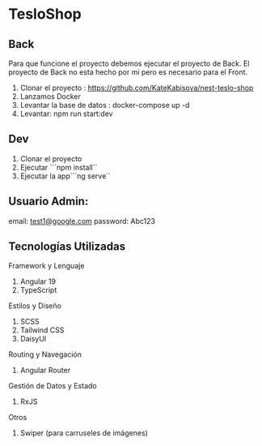 # TesloShop


## Back
Para que funcione el proyecto debemos ejecutar el proyecto de Back. El proyecto de Back no esta hecho por mi pero es necesario para el Front.
1. Clonar el proyecto : https://github.com/KateKabisova/nest-teslo-shop
1. Lanzamos  Docker
2. Levantar la base de datos : docker-compose up -d
6. Levantar: npm run start:dev


## Dev
1. Clonar el proyecto
2. Ejecutar  ```npm install``
3. Ejecutar la app```ng serve``  

## Usuario Admin: 
email: test1@google.com
password: Abc123


## Tecnologías Utilizadas
Framework y Lenguaje
1. Angular 19
2. TypeScript

Estilos y Diseño
1. SCSS
2. Tailwind CSS
3. DaisyUI

Routing y Navegación
1. Angular Router

Gestión de Datos y Estado
1. RxJS

Otros
1. Swiper (para carruseles de imágenes)
